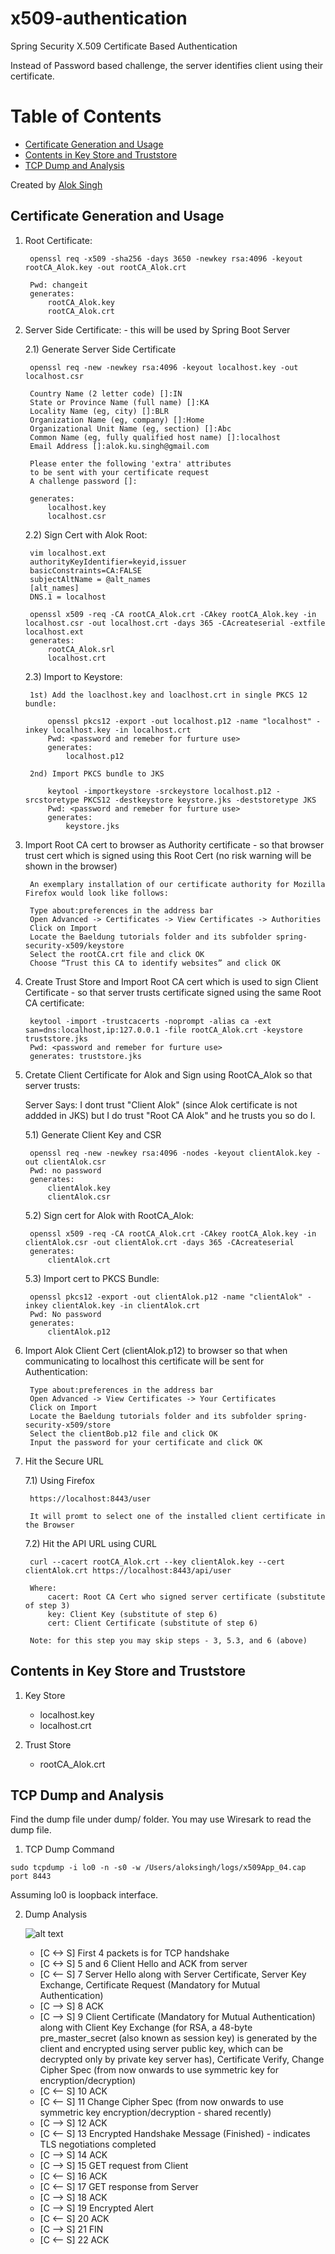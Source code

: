 # x509-authentication
Spring Security X.509 Certificate Based Authentication

Instead of Password based challenge, the server identifies client using their certificate.

Table of Contents
=================

   * [Certificate Generation and Usage](#certificate-generation-and-usage)
   * [Contents in Key Store and Truststore](#contents-in-key-store-and-truststore)
   * [TCP Dump and Analysis](#tcp-dump-and-analysis)

Created by [Alok Singh](https://github.com/alokkusingh)

## Certificate Generation and Usage

1) Root Certificate:

		openssl req -x509 -sha256 -days 3650 -newkey rsa:4096 -keyout rootCA_Alok.key -out rootCA_Alok.crt
		
		Pwd: changeit
		generates: 
			rootCA_Alok.key
			rootCA_Alok.crt

2) Server Side Certificate: - this will be used by Spring Boot Server
	
	2.1) Generate Server Side Certificate
	
		openssl req -new -newkey rsa:4096 -keyout localhost.key -out localhost.csr

		Country Name (2 letter code) []:IN
		State or Province Name (full name) []:KA
		Locality Name (eg, city) []:BLR
		Organization Name (eg, company) []:Home
		Organizational Unit Name (eg, section) []:Abc
		Common Name (eg, fully qualified host name) []:localhost
		Email Address []:alok.ku.singh@gmail.com

		Please enter the following 'extra' attributes
		to be sent with your certificate request
		A challenge password []:

		generates:
			localhost.key
			localhost.csr

	2.2) Sign Cert with Alok Root:
		
		vim localhost.ext
		authorityKeyIdentifier=keyid,issuer
		basicConstraints=CA:FALSE
		subjectAltName = @alt_names
		[alt_names]
		DNS.1 = localhost

		openssl x509 -req -CA rootCA_Alok.crt -CAkey rootCA_Alok.key -in localhost.csr -out localhost.crt -days 365 -CAcreateserial -extfile localhost.ext
		generates:
			rootCA_Alok.srl
			localhost.crt


	2.3) Import to Keystore:

		1st) Add the loaclhost.key and loaclhost.crt in single PKCS 12 bundle:
			
			openssl pkcs12 -export -out localhost.p12 -name "localhost" -inkey localhost.key -in localhost.crt
			Pwd: <password and remeber for furture use>
			generates:
				localhost.p12

		2nd) Import PKCS bundle to JKS
			
			keytool -importkeystore -srckeystore localhost.p12 -srcstoretype PKCS12 -destkeystore keystore.jks -deststoretype JKS
			Pwd: <password and remeber for furture use>
			generates:
				keystore.jks


3) Import Root CA cert to browser as Authority certificate - so that browser trust cert which is signed using this Root Cert (no risk warning will be shown in the browser)

		An exemplary installation of our certificate authority for Mozilla Firefox would look like follows:

		Type about:preferences in the address bar
		Open Advanced -> Certificates -> View Certificates -> Authorities
		Click on Import
		Locate the Baeldung tutorials folder and its subfolder spring-security-x509/keystore
		Select the rootCA.crt file and click OK
		Choose “Trust this CA to identify websites” and click OK


4) Create Trust Store and Import Root CA cert which is used to sign Client Certificate - so that server trusts certificate signed using the same Root CA certificate:

		keytool -import -trustcacerts -noprompt -alias ca -ext san=dns:localhost,ip:127.0.0.1 -file rootCA_Alok.crt -keystore truststore.jks
		Pwd: <password and remeber for furture use>
		generates: truststore.jks


5) Cretate Client Certificate for Alok and Sign using RootCA_Alok so that server trusts:

	Server Says: I dont trust "Client Alok" (since Alok certificate is not addded in JKS) but I do trust "Root CA Alok" and he trusts you so do I.
	
	5.1) Generate Client Key and CSR
	
		openssl req -new -newkey rsa:4096 -nodes -keyout clientAlok.key -out clientAlok.csr
		Pwd: no password
		generates:
			clientAlok.key
			clientAlok.csr

	5.2) Sign cert for Alok with RootCA_Alok:
		
		openssl x509 -req -CA rootCA_Alok.crt -CAkey rootCA_Alok.key -in clientAlok.csr -out clientAlok.crt -days 365 -CAcreateserial
		generates: 
			clientAlok.crt

	5.3) Import cert to PKCS Bundle:
		
		openssl pkcs12 -export -out clientAlok.p12 -name "clientAlok" -inkey clientAlok.key -in clientAlok.crt
		Pwd: No password
		generates:
			clientAlok.p12

6) Import Alok Client Cert (clientAlok.p12) to browser so that when communicating to localhost this certificate will be sent for Authentication:
	

		Type about:preferences in the address bar
		Open Advanced -> View Certificates -> Your Certificates
		Click on Import
		Locate the Baeldung tutorials folder and its subfolder spring-security-x509/store
		Select the clientBob.p12 file and click OK
		Input the password for your certificate and click OK

7) Hit the Secure URL
	
	7.1) Using Firefox
	
		https://localhost:8443/user
		
		It will promt to select one of the installed client certificate in the Browser
		
	7.2) Hit the API URL using CURL
	
		curl --cacert rootCA_Alok.crt --key clientAlok.key --cert clientAlok.crt https://localhost:8443/api/user
		
		Where:
			cacert: Root CA Cert who signed server certificate (substitute of step 3)
			key: Client Key (substitute of step 6)
			cert: Client Certificate (substitute of step 6)
			
		Note: for this step you may skip steps - 3, 5.3, and 6 (above)

## Contents in Key Store and Truststore

1) Key Store
        
	- localhost.key
	- localhost.crt

2) Trust Store
        
	- rootCA_Alok.crt

## TCP Dump and Analysis

Find the dump file under dump/ folder. You may use Wiresark to read the dump file.

1) TCP Dump Command
````
sudo tcpdump -i lo0 -n -s0 -w /Users/aloksingh/logs/x509App_04.cap port 8443
````

Assuming lo0 is loopback interface.

2) Dump Analysis

    ![alt text](https://github.com/alokkusingh/x509-authentication/blob/master/dump/dump.png?raw=true "TCP Packets")
    - [C <-> S] First 4 packets is for TCP handshake
    - [C <-> S] 5 and 6 Client Hello and ACK from server
    - [C <-- S] 7 Server Hello along with 
                    Server Certificate, 
                    Server Key Exchange, 
                    Certificate Request (Mandatory for Mutual Authentication) 
    - [C --> S] 8 ACK 
    - [C --> S] 9 Client Certificate (Mandatory for Mutual Authentication) along with 
                    Client Key Exchange (for RSA, a 48-byte pre_master_secret (also known as session key) is generated by the client and encrypted using server public key, which can be decrypted only by private key server has), 
                    Certificate Verify, 
                    Change Cipher Spec (from now onwards to use symmetric key for encryption/decryption)
    - [C <-- S] 10 ACK
    - [C <-- S] 11 Change Cipher Spec (from now onwards to use symmetric key encryption/decryption - shared recently) 
    - [C --> S] 12 ACK
    - [C <-- S] 13 Encrypted Handshake Message (Finished) - indicates TLS negotiations completed
    - [C --> S] 14 ACK
    - [C --> S] 15 GET request from Client
    - [C <-- S] 16 ACK 
    - [C <-- S] 17 GET response from Server
    - [C --> S] 18 ACK
    - [C --> S] 19 Encrypted Alert 
    - [C <-- S] 20 ACK
    - [C --> S] 21 FIN
    - [C <-- S] 22 ACK
    
